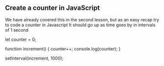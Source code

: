 ## Create a counter in JavaScript

We have already covered this in the second lesson, but as an easy recap try to code a counter in Javascript
It should go up as time goes by in intervals of 1 second

let counter = 0;

function increment()
{
counter++;
console.log(counter);
}

setInterval(increment, 1000);
